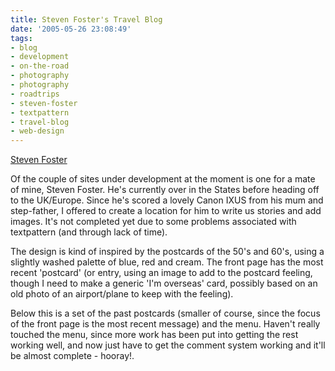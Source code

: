 ```yaml
---
title: Steven Foster's Travel Blog
date: '2005-05-26 23:08:49'
tags:
- blog
- development
- on-the-road
- photography
- photography
- roadtrips
- steven-foster
- textpattern
- travel-blog
- web-design
---
```


<a href="http://steven-foster.id.au">Steven Foster</a>

Of the couple of sites under development at the moment is one for a mate of mine, Steven Foster. He's currently over in the States before heading off to the UK/Europe. Since he's scored a lovely Canon IXUS from his mum and step-father, I offered to create a location for him to write us stories and add images. It's not completed yet due to some problems associated with textpattern (and through lack of time).

The design is kind of inspired by the postcards of the 50's and 60's, using a slightly washed palette of blue, red and cream. The front page has the most recent 'postcard' (or entry, using an image to add to the postcard feeling, though I need to make a generic 'I'm overseas' card, possibly based on an old photo of an airport/plane to keep with the feeling).

Below this is a set of the past postcards (smaller of course, since the focus of the front page is the most recent message) and the menu. Haven't really touched the menu, since more work has been put into getting the rest working well, and now just have to get the comment system working and it'll be almost complete - hooray!.
